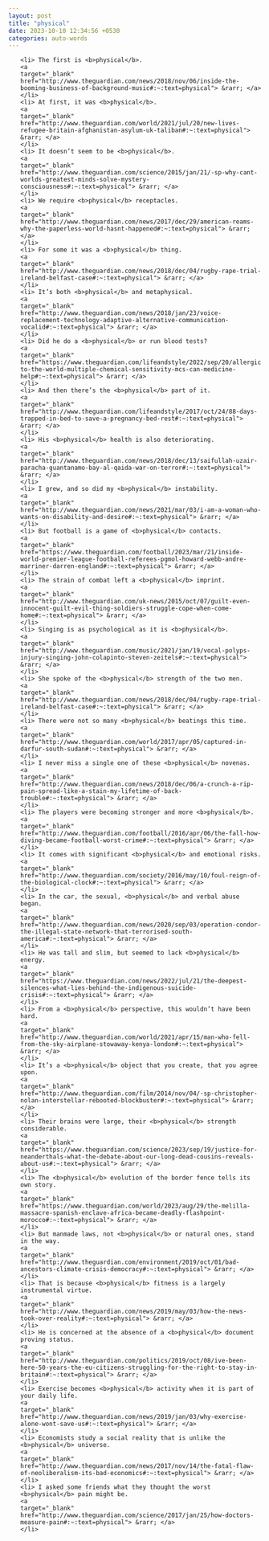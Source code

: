 ```yaml
---
layout: post
title: "physical"
date: 2023-10-10 12:34:56 +0530
categories: auto-words
---
```

<ol>

    <li> The first is <b>physical</b>.
    <a 
    target="_blank" 
    href="http://www.theguardian.com/news/2018/nov/06/inside-the-booming-business-of-background-music#:~:text=physical"> &rarr; </a>
    </li>
    <li> At first, it was <b>physical</b>.
    <a 
    target="_blank" 
    href="http://www.theguardian.com/world/2021/jul/20/new-lives-refugee-britain-afghanistan-asylum-uk-taliban#:~:text=physical"> &rarr; </a>
    </li>
    <li> It doesn’t seem to be <b>physical</b>.
    <a 
    target="_blank" 
    href="http://www.theguardian.com/science/2015/jan/21/-sp-why-cant-worlds-greatest-minds-solve-mystery-consciousness#:~:text=physical"> &rarr; </a>
    </li>
    <li> We require <b>physical</b> receptacles.
    <a 
    target="_blank" 
    href="http://www.theguardian.com/news/2017/dec/29/american-reams-why-the-paperless-world-hasnt-happened#:~:text=physical"> &rarr; </a>
    </li>
    <li> For some it was a <b>physical</b> thing.
    <a 
    target="_blank" 
    href="http://www.theguardian.com/news/2018/dec/04/rugby-rape-trial-ireland-belfast-case#:~:text=physical"> &rarr; </a>
    </li>
    <li> It’s both <b>physical</b> and metaphysical.
    <a 
    target="_blank" 
    href="http://www.theguardian.com/news/2018/jan/23/voice-replacement-technology-adaptive-alternative-communication-vocalid#:~:text=physical"> &rarr; </a>
    </li>
    <li> Did he do a <b>physical</b> or run blood tests?
    <a 
    target="_blank" 
    href="https://www.theguardian.com/lifeandstyle/2022/sep/20/allergic-to-the-world-multiple-chemical-sensitivity-mcs-can-medicine-help#:~:text=physical"> &rarr; </a>
    </li>
    <li> And then there’s the <b>physical</b> part of it.
    <a 
    target="_blank" 
    href="http://www.theguardian.com/lifeandstyle/2017/oct/24/88-days-trapped-in-bed-to-save-a-pregnancy-bed-rest#:~:text=physical"> &rarr; </a>
    </li>
    <li> His <b>physical</b> health is also deteriorating.
    <a 
    target="_blank" 
    href="http://www.theguardian.com/news/2018/dec/13/saifullah-uzair-paracha-guantanamo-bay-al-qaida-war-on-terror#:~:text=physical"> &rarr; </a>
    </li>
    <li> I grew, and so did my <b>physical</b> instability.
    <a 
    target="_blank" 
    href="http://www.theguardian.com/news/2021/mar/03/i-am-a-woman-who-wants-on-disability-and-desire#:~:text=physical"> &rarr; </a>
    </li>
    <li> But football is a game of <b>physical</b> contacts.
    <a 
    target="_blank" 
    href="https://www.theguardian.com/football/2023/mar/21/inside-world-premier-league-football-referees-pgmol-howard-webb-andre-marriner-darren-england#:~:text=physical"> &rarr; </a>
    </li>
    <li> The strain of combat left a <b>physical</b> imprint.
    <a 
    target="_blank" 
    href="http://www.theguardian.com/uk-news/2015/oct/07/guilt-even-innocent-guilt-evil-thing-soldiers-struggle-cope-when-come-home#:~:text=physical"> &rarr; </a>
    </li>
    <li> Singing is as psychological as it is <b>physical</b>.
    <a 
    target="_blank" 
    href="http://www.theguardian.com/music/2021/jan/19/vocal-polyps-injury-singing-john-colapinto-steven-zeitels#:~:text=physical"> &rarr; </a>
    </li>
    <li> She spoke of the <b>physical</b> strength of the two men.
    <a 
    target="_blank" 
    href="http://www.theguardian.com/news/2018/dec/04/rugby-rape-trial-ireland-belfast-case#:~:text=physical"> &rarr; </a>
    </li>
    <li> There were not so many <b>physical</b> beatings this time.
    <a 
    target="_blank" 
    href="http://www.theguardian.com/world/2017/apr/05/captured-in-darfur-south-sudan#:~:text=physical"> &rarr; </a>
    </li>
    <li> I never miss a single one of these <b>physical</b> novenas.
    <a 
    target="_blank" 
    href="http://www.theguardian.com/news/2018/dec/06/a-crunch-a-rip-pain-spread-like-a-stain-my-lifetime-of-back-trouble#:~:text=physical"> &rarr; </a>
    </li>
    <li> The players were becoming stronger and more <b>physical</b>.
    <a 
    target="_blank" 
    href="http://www.theguardian.com/football/2016/apr/06/the-fall-how-diving-became-football-worst-crime#:~:text=physical"> &rarr; </a>
    </li>
    <li> It comes with significant <b>physical</b> and emotional risks.
    <a 
    target="_blank" 
    href="http://www.theguardian.com/society/2016/may/10/foul-reign-of-the-biological-clock#:~:text=physical"> &rarr; </a>
    </li>
    <li> In the car, the sexual, <b>physical</b> and verbal abuse began.
    <a 
    target="_blank" 
    href="http://www.theguardian.com/news/2020/sep/03/operation-condor-the-illegal-state-network-that-terrorised-south-america#:~:text=physical"> &rarr; </a>
    </li>
    <li> He was tall and slim, but seemed to lack <b>physical</b> energy.
    <a 
    target="_blank" 
    href="https://www.theguardian.com/news/2022/jul/21/the-deepest-silences-what-lies-behind-the-indigenous-suicide-crisis#:~:text=physical"> &rarr; </a>
    </li>
    <li> From a <b>physical</b> perspective, this wouldn’t have been hard.
    <a 
    target="_blank" 
    href="http://www.theguardian.com/world/2021/apr/15/man-who-fell-from-the-sky-airplane-stowaway-kenya-london#:~:text=physical"> &rarr; </a>
    </li>
    <li> It’s a <b>physical</b> object that you create, that you agree upon.
    <a 
    target="_blank" 
    href="http://www.theguardian.com/film/2014/nov/04/-sp-christopher-nolan-interstellar-rebooted-blockbuster#:~:text=physical"> &rarr; </a>
    </li>
    <li> Their brains were large, their <b>physical</b> strength considerable.
    <a 
    target="_blank" 
    href="https://www.theguardian.com/science/2023/sep/19/justice-for-neanderthals-what-the-debate-about-our-long-dead-cousins-reveals-about-us#:~:text=physical"> &rarr; </a>
    </li>
    <li> The <b>physical</b> evolution of the border fence tells its own story.
    <a 
    target="_blank" 
    href="https://www.theguardian.com/world/2023/aug/29/the-melilla-massacre-spanish-enclave-africa-became-deadly-flashpoint-morocco#:~:text=physical"> &rarr; </a>
    </li>
    <li> But manmade laws, not <b>physical</b> or natural ones, stand in the way.
    <a 
    target="_blank" 
    href="http://www.theguardian.com/environment/2019/oct/01/bad-ancestors-climate-crisis-democracy#:~:text=physical"> &rarr; </a>
    </li>
    <li> That is because <b>physical</b> fitness is a largely instrumental virtue.
    <a 
    target="_blank" 
    href="http://www.theguardian.com/news/2019/may/03/how-the-news-took-over-reality#:~:text=physical"> &rarr; </a>
    </li>
    <li> He is concerned at the absence of a <b>physical</b> document proving status.
    <a 
    target="_blank" 
    href="http://www.theguardian.com/politics/2019/oct/08/ive-been-here-50-years-the-eu-citizens-struggling-for-the-right-to-stay-in-britain#:~:text=physical"> &rarr; </a>
    </li>
    <li> Exercise becomes <b>physical</b> activity when it is part of your daily life.
    <a 
    target="_blank" 
    href="http://www.theguardian.com/news/2019/jan/03/why-exercise-alone-wont-save-us#:~:text=physical"> &rarr; </a>
    </li>
    <li> Economists study a social reality that is unlike the <b>physical</b> universe.
    <a 
    target="_blank" 
    href="http://www.theguardian.com/news/2017/nov/14/the-fatal-flaw-of-neoliberalism-its-bad-economics#:~:text=physical"> &rarr; </a>
    </li>
    <li> I asked some friends what they thought the worst <b>physical</b> pain might be.
    <a 
    target="_blank" 
    href="http://www.theguardian.com/science/2017/jan/25/how-doctors-measure-pain#:~:text=physical"> &rarr; </a>
    </li>